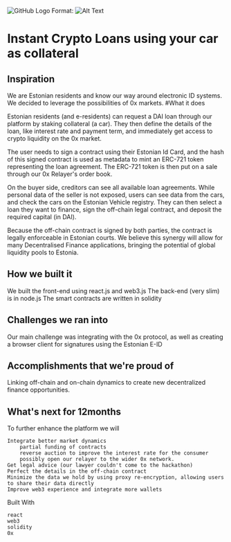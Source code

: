 ![GitHub Logo](/client/images/screenshot.jpg)
Format: ![Alt Text](url)


# Instant Crypto Loans using your car as collateral

## Inspiration

We are Estonian residents and know our way around electronic ID systems. We decided to leverage the possibilities of 0x markets.
#What it does

Estonian residents (and e-residents) can request a DAI loan through our platform by staking collateral (a car). They then define the details of the loan, like interest rate and payment term, and immediately get access to crypto liquidity on the 0x market.

The user needs to sign a contract using their Estonian Id Card, and the hash of this signed contract is used as metadata to mint an ERC-721 token representing the loan agreement. The ERC-721 token is then put on a sale through our 0x Relayer's order book.

On the buyer side, creditors can see all available loan agreements. While personal data of the seller is not exposed, users can see data from the cars, and check the cars on the Estonian Vehicle registry. They can then select a loan they want to finance, sign the off-chain legal contract, and deposit the required capital (in DAI).

Because the off-chain contract is signed by both parties, the contract is legally enforceable in Estonian courts. We believe this synergy will allow for many Decentralised Finance applications, bringing the potential of global liquidity pools to Estonia.
## How we built it

We built the front-end using react.js and web3.js The back-end (very slim) is in node.js The smart contracts are written in solidity
## Challenges we ran into

Our main challenge was integrating with the 0x protocol, as well as creating a browser client for signatures using the Estonian E-ID
## Accomplishments that we're proud of

Linking off-chain and on-chain dynamics to create new decentralized finance opportunities.
## What's next for 12months

To further enhance the platform we will

    Integrate better market dynamics
        partial funding of contracts
        reverse auction to improve the interest rate for the consumer
        possibly open our relayer to the wider 0x network.
    Get legal advice (our lawyer couldn't come to the hackathon)
    Perfect the details in the off-chain contract
    Minimize the data we hold by using proxy re-encryption, allowing users to share their data directly
    Improve web3 experience and integrate more wallets

Built With

    react
    web3
    solidity
    0x

